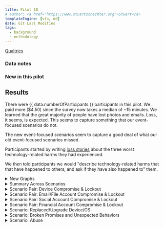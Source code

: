 ```yaml
---
title: Pilot 10
# author: <a href="https://www.stuartschechter.org">Stuart</a>
templateEngine: [vto, md]
date: Git Last Modified
tags:
  - background
  - methodology
---
```


[Qualtrics](https://harvard.az1.qualtrics.com/responses/#/surveys/SV_9mHnlou4OadzNaK)

### Data notes


### New in this pilot


## Results

There were {{ data.numberOfParticipants }} participants in this pilot.  We paid more ($4.50) since the survey now takes a median of ~15 minutes. We learned that the great majority of people have lost photos and emails. Loss, it seems, is expected. This seems to capture something that our event-focused scenarios do not.

The new event-focused scenarios seem to capture a good deal of what our old event-focused scenarios missed.

Participants started by writing [loss stories](./loss-stories.md) about the three worst technology-related harms they had experienced. 

We then told participants we would "describe technology-related harms that that have happened to others, and ask if they have also happened to" them.



<!-- ----------------------------------------------------- -->
<details>
<summary>New Graphs</summary>

<figure><img src="/graphs/pilot10/harm-likert-absolute.svg" alt=""/></figure>
<figure><img src="/graphs/pilot10/harm-likert-percent.svg" alt=""/></figure>
<figure><img src="/graphs/pilot10/lost-photos-percent.svg" alt=""/></figure>
<figure><img src="/graphs/pilot10/lost-emails-percent.svg" alt=""/></figure>
<figure><img src="/graphs/pilot10/lost-photos-percent-cdf.svg" alt=""/></figure>
<figure><img src="/graphs/pilot10/lost-emails-percent-cdf.svg" alt=""/></figure>

</details>
<!-- ----------------------------------------------------- -->

<!-- ----------------------------------------------------- -->
<details>
<summary>Summary Across Scenarios</summary>

<figure>
  <img src="/graphs/pilot10/scenario-bar-chart.svg" alt="A bar chart summarizing the percent of participants who had experienced each harm scenario."/>
  <figcaption>The percent of participants who had experienced each harm scenario. Losses due to failures of security measures to protect participants from attack are paired (left bar) against harms due to security measures themselves harming participants (right bar).</figcaption>
</figure>
<figure><img src="/graphs/pilot10/scenario-harm-likert-absolute.svg" alt="TBD"/></figure>
<figure><img src="/graphs/pilot10/scenario-harm-likert-percent.svg" alt="TBD"/></figure>

When participants reported having suffered one of the described scenarios, we asked them how recently they had experienced it.

<figure>
  <img src="/graphs/pilot10/scenario-recency-bar-chart.svg" alt="A bar chart summarizing how recently participants who had experienced each harm scenario."/>
  <figcaption>The absolute number of participants who had experienced each harm scenario for each level of recency.</figcaption>
</figure>

<figure>
  <img src="/graphs/Pilot10/scenario-recovery-duration-bar-chart.svg" alt=""/>
  <figcaption>Recovery duration for each scenario (absolute figures).</figcaption>
</figure>

<figure>
  <img src="/graphs/Pilot10/scatter-age-vs-scenario-count.svg" alt=""/>
  <figcaption>Have older people experienced more types of harmful events?</figcaption>
</figure>

</details>
<!-- ----------------------------------------------------- -->
<details>
<summary>Scenario Pair: Device Compromise & Lockout</summary>

We asked participants who had a device compromised/stolen or locked what type of device it was. (If they had experienced more than one incident of a scenario we asked about the worst.)

<figure>
  <img src="/graphs/pilot10/device-bar-chart.svg" alt="A bar chart summarizing the number of devices of each type that were lost or hacked."/>
  <figcaption>The absolute number of devices of each type that participants had suffered the compromise of (left bar in pair) or had been locked out of (right bar in pair).</figcaption>
</figure>
<figure><img src="/graphs/pilot10/hacked-device-dur-bar-chart.svg" alt="TBD"/></figure>


<figure>
  <img src="/graphs/pilot10/hacked-device-how-bar-chart.svg" alt="A bar chart summarizing how devices were compromised."/>
  <figcaption>How devices were compromised.</figcaption>
</figure>

<figure>
  <img src="/graphs/pilot10/locked-device-how-bar-chart.svg" alt="A bar chart summarizing how participants reported being locked out of their devices."/>
  <figcaption>How users were locked out of their devices.</figcaption>
</figure>

<figure><img src="/graphs/pilot10/locked-device-recdat-bar-chart.svg" alt="TBD"/></figure>
<figure><img src="/graphs/pilot10/locked-device-dur-bar-chart.svg" alt="TBD"/></figure>

</details>
<!-- ----------------------------------------------------- -->
<details>
<summary>Scenario Pair: Email/File Account Compromise & Lockout</summary>
<figure>
  <img src="/graphs/pilot10/account-type-bar-chart.svg" alt="A bar chart summarizing the number of devices of each type that were lost or hacked."/>
  <figcaption>The types of accounts that participants had suffered the compromise of (left bar in pair) or had been locked out of (right bar in pair).</figcaption>
</figure>

<figure><img src="/graphs/pilot10/hacked-acct-how-bar-chart.svg" alt="TBD"/></figure>
<figure><img src="/graphs/pilot10/hacked-acct-type-bar-chart.svg" alt="TBD"/></figure>
<figure><img src="/graphs/pilot10/hacked-acct-dur-bar-chart.svg" alt="TBD"/></figure>
<figure><img src="/graphs/pilot10/locked-acct-how-bar-chart.svg" alt="TBD"/></figure>
<figure><img src="/graphs/pilot10/locked-acct-type-bar-chart.svg" alt="TBD"/></figure>
<figure><img src="/graphs/pilot10/locked-acct-dur-bar-chart.svg" alt="TBD"/></figure>

</details>
<!-- ----------------------------------------------------- -->
<details>
<summary>Scenario Pair: Social Account Compromise & Lockout</summary>
<figure>
  <img src="/graphs/pilot10/social-account-type-bar-chart.svg" alt="A bar chart summarizing the number of devices of each type that were lost or hacked."/>
  <figcaption>The types of social accounts that participants had suffered the compromise of (left bar in pair) or had been locked out of (right bar in pair).</figcaption>
</figure>

<figure><img src="/graphs/pilot10/hacked-soc-how-bar-chart.svg" alt="TBD"/></figure>
<figure><img src="/graphs/pilot10/hacked-soc-type-bar-chart.svg" alt="TBD"/></figure>
<figure><img src="/graphs/pilot10/locked-soc-how-bar-chart.svg" alt="TBD"/></figure>
<figure><img src="/graphs/pilot10/locked-soc-type-bar-chart.svg" alt="TBD"/></figure>
<figure><img src="/graphs/pilot10/locked-soc-dur-bar-chart.svg" alt="TBD"/></figure>

</details>
<!-- ----------------------------------------------------- -->
<details>
<summary>Scenario Pair: Financial Account Compromise & Lockout</summary>
<figure>
  <img src="/graphs/pilot10/financial-account-type-bar-chart.svg" alt="A bar chart summarizing the number of devices of each type that were lost or compromised."/>
  <figcaption>The types of financial accounts that participants had suffered the compromise of (left bar in pair) or had been locked out of (right bar in pair).</figcaption>
</figure>

<figure><img src="/graphs/pilot10/hacked-bank-how-bar-chart.svg" alt="TBD"/></figure>
<figure><img src="/graphs/pilot10/hacked-bank-type-bar-chart.svg" alt="TBD"/></figure>
<figure><img src="/graphs/pilot10/locked-bank-how-bar-chart.svg" alt="TBD"/></figure>
<figure><img src="/graphs/pilot10/locked-bank-type-bar-chart.svg" alt="TBD"/></figure>
<figure><img src="/graphs/pilot10/locked-bank-dur-bar-chart.svg" alt="TBD"/></figure>

</details>
<!-- ----------------------------------------------------- -->
<details>
<summary>Scenario: Replaced/Upgrade Device/OS</summary>

<figure><img src="/graphs/pilot10/swap-device-what-bar-chart.svg" alt="TBD"/></figure>
<figure><img src="/graphs/pilot10/swap-device-harm-bar-chart.svg" alt="TBD"/></figure>
<figure><img src="/graphs/pilot10/swap-device-dur-bar-chart.svg" alt="TBD"/></figure>
</details>
<!-- ----------------------------------------------------- -->
<details>
<summary>Scenario: Broken Promises and Unexpected Behaviors</summary>
<figure><img src="/graphs/pilot10/disconnect-how-bar-chart.svg" alt="TBD"/></figure>
<figure><img src="/graphs/pilot10/disconnect-harm-bar-chart.svg" alt="TBD"/></figure>
<figure><img src="/graphs/pilot10/disconnect-dur-bar-chart.svg" alt="TBD"/></figure>
</details>
<!-- ----------------------------------------------------- -->
<details>
<summary>Scenario: Abuse</summary>
<figure><img src="/graphs/pilot10/abuse-how-bar-chart.svg" alt="TBD"/></figure>
<figure><img src="/graphs/pilot10/abuse-dur-bar-chart.svg" alt="TBD"/></figure>
</details>
<!-- ----------------------------------------------------- -->
